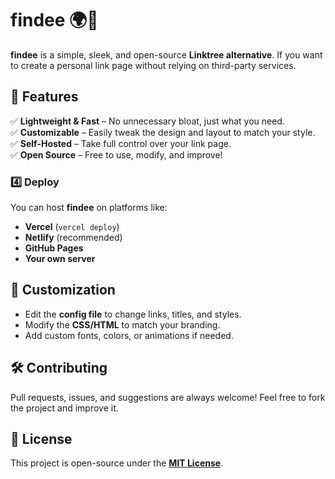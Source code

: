 # findee 🌍🔗  

**findee** is a simple, sleek, and open-source **Linktree alternative**. If you want to create a personal link page without relying on third-party services.

## 🚀 Features  
✅ **Lightweight & Fast** – No unnecessary bloat, just what you need.  
✅ **Customizable** – Easily tweak the design and layout to match your style.  
✅ **Self-Hosted** – Take full control over your link page.  
✅ **Open Source** – Free to use, modify, and improve!  

### 4️⃣ Deploy  
You can host **findee** on platforms like:  
- **Vercel** (`vercel deploy`)  
- **Netlify** (recommended)  
- **GitHub Pages**  
- **Your own server**  

## 🎨 Customization  
- Edit the **config file** to change links, titles, and styles.  
- Modify the **CSS/HTML** to match your branding.  
- Add custom fonts, colors, or animations if needed.  

## 🛠 Contributing  
Pull requests, issues, and suggestions are always welcome! Feel free to fork the project and improve it.  

## 📜 License  
This project is open-source under the [**MIT License**](https://github.com/alfredsaveron/findee/blob/main/LICENSE.md).
